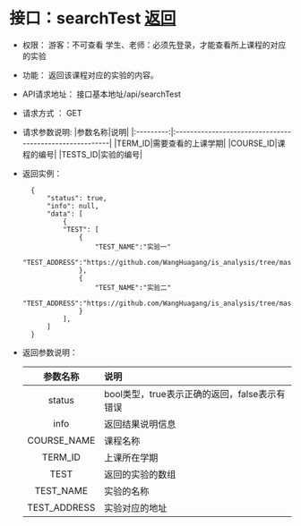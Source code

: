 # 接口：searchTest  [返回](../README.md)

- 权限：
    游客：不可查看
    学生、老师：必须先登录，才能查看所上课程的对应的实验

- 功能：
    返回该课程对应的实验的内容。

- API请求地址：
   接口基本地址/api/searchTest
  
- 请求方式 ：
    GET

- 请求参数说明:
   |参数名称|说明|
  |:---------:|:--------------------------------------------------------|
  |TERM_ID|需要查看的上课学期|
  |COURSE_ID|课程的编号|
  |TESTS_ID|实验的编号|

- 返回实例：

        {
            "status": true,
            "info": null,
            "data": [
                {
                "TEST": [
                    {
                        "TEST_NAME":"实验一"
                        "TEST_ADDRESS":"https://github.com/WangHuagang/is_analysis/tree/master/test1"
                    },
                    {
                        "TEST_NAME":"实验二"
                        "TEST_ADDRESS":"https://github.com/WangHuagang/is_analysis/tree/master/test1"
                    }
                ],
            ]
        }

- 返回参数说明：

  |参数名称|说明|
  |:---------:|:--------------------------------------------------------|
  |status|bool类型，true表示正确的返回，false表示有错误|
  |info|返回结果说明信息|
  |COURSE_NAME|课程名称|
  |TERM_ID|上课所在学期|
  |TEST|返回的实验的数组|
  |TEST_NAME|实验的名称|
  |TEST_ADDRESS|实验对应的地址|
